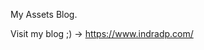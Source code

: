 My Assets Blog. 

Visit my blog ;) -> <a hef="https://www.indradp.com/">https://www.indradp.com/</a>
